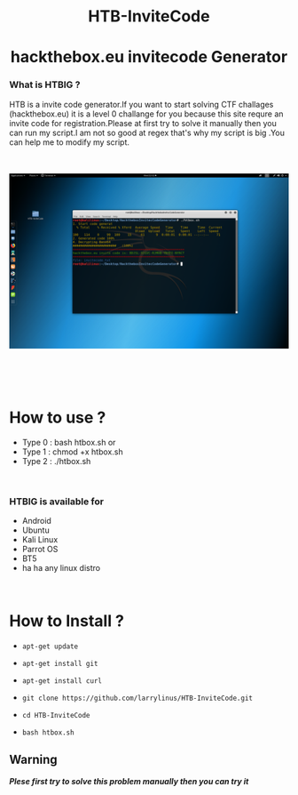 <h1 align="center">HTB-InviteCode
</h1>
<h1 align="center">
       hackthebox.eu invitecode Generator
</h1>


### What is HTBIG ?
HTB is a invite code generator.If you want to start solving
CTF challages (hackthebox.eu) it is a level 0 challange
for you  because this site requre an invite code for
registration.Please at first try to solve  it manually
then you can run my script.I am not so good at regex that's
why my script is big .You can help me to modify my script.
<br/><br/><br/>

<p align="center">
<img
src="https://github.com/larrylinus/HTB-InviteCode/blob/master/Logo.png"/>
</p>

<br/><br/><br/>

# How to use ?

- Type 0 : bash htbox.sh   or
- Type 1 : chmod +x htbox.sh
- Type 2 : ./htbox.sh
<br/>

### HTBIG is available for

* Android
* Ubuntu
* Kali Linux
* Parrot OS
* BT5
* ha ha any linux distro
<br/>

# How to Install ?

* `apt-get update`

* `apt-get install git`

* `apt-get install curl`

* `git clone https://github.com/larrylinus/HTB-InviteCode.git`
* `cd HTB-InviteCode`
* `bash htbox.sh`

## Warning

***Plese first try to solve this problem manually then you can try it***
